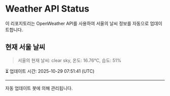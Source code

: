
# Weather API Status

이 리포지토리는 OpenWeather API를 사용하여 서울의 날씨 정보를 자동으로 업데이트합니다.

## 현재 서울 날씨
> 서울의 현재 날씨: clear sky, 온도: 16.76°C, 습도: 51%

⏳ 업데이트 시간: 2025-10-29 07:51:41 (UTC)

---
자동 업데이트 봇에 의해 관리됩니다.
